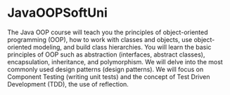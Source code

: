 # JavaOOPSoftUni
The Java OOP course will teach you the principles of 
object-oriented programming (OOP), how to work with 
classes and objects, use object-oriented modeling, 
and build class hierarchies. You will learn the basic principles 
of OOP such as abstraction (interfaces, abstract classes), 
encapsulation, inheritance, and polymorphism. We will delve 
into the most commonly used design patterns (design patterns). 
We will focus on Component Testing (writing unit tests) and the 
concept of Test Driven Development (TDD), the use of reflection.

